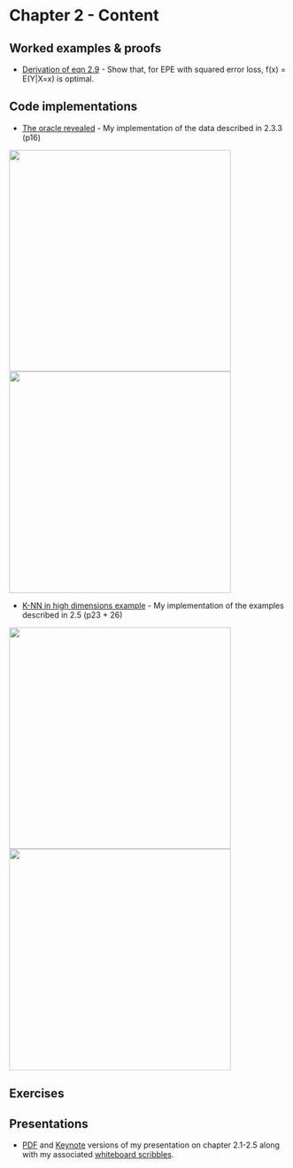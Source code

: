 # Chapter 2 - Content

## Worked examples & proofs

* [Derivation of eqn 2.9](https://github.com/alanjeffares/elements-of-statistical-learning/blob/master/chapter-2/derivation_2.9.pdf) - Show that, for EPE with squared error loss, f(x) = E(Y|X=x) is optimal. 

## Code implementations

* [The oracle revealed](https://github.com/alanjeffares/elements-of-statistical-learning/blob/master/chapter-2/bayes_decision_boundary.R) - My implementation of the data described in 2.3.3 (p16)

<img src="https://raw.githubusercontent.com/alanjeffares/elements-of-statistical-learning/master/chapter-2/images/20_bivariate_means.png"  width="400"> <img src="https://raw.githubusercontent.com/alanjeffares/elements-of-statistical-learning/master/chapter-2/images/Mixed_gaussian_clusters.png"  width="400">


* [K-NN in high dimensions example](https://github.com/alanjeffares/elements-of-statistical-learning/blob/master/chapter-2/example_p23.R) - My implementation of the examples described in 2.5 (p23 + 26)

<img src="https://raw.githubusercontent.com/alanjeffares/elements-of-statistical-learning/master/chapter-2/images/MSE_vs_Dimension_1.png"  width="400"> <img src="https://raw.githubusercontent.com/alanjeffares/elements-of-statistical-learning/master/chapter-2/images/MSE_vs_Dimension_2.png"  width="400">

## Exercises

## Presentations

* [PDF](https://github.com/alanjeffares/elements-of-statistical-learning/blob/master/chapter-2/presentations/slides_2.1-2.5.pdf) and [Keynote](https://github.com/alanjeffares/elements-of-statistical-learning/blob/master/chapter-2/presentations/slides_2.1-2.5.key) versions of my presentation on chapter 2.1-2.5 along with my associated [whiteboard scribbles](https://github.com/alanjeffares/elements-of-statistical-learning/blob/master/chapter-2/presentations/Whiteboard_notes.png).





